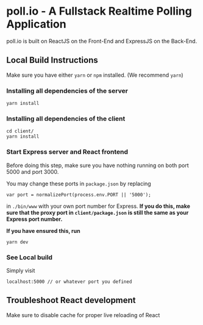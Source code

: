 # poll.io - A Fullstack Realtime Polling Application
poll.io is built on ReactJS on the Front-End and ExpressJS on the Back-End.

## Local Build Instructions
Make sure you have either `yarn` or `npm` installed. (We recommend `yarn`)

### Installing all dependencies of the server
```
yarn install
```

### Installing all dependencies of the client
```
cd client/
yarn install
```

### Start Express server and React frontend
Before doing this step, make sure you have nothing running on both port 5000 and port 3000.

You may change these ports in `package.json` by replacing 
```
var port = normalizePort(process.env.PORT || '5000');
```
in `./bin/www` with your own port number for Express. **If you do this, make sure that the proxy port in `client/package.json` is still the same as your Express port number.**

**If you have ensured this, run**
```
yarn dev
```

### See Local build
Simply visit
```
localhost:5000 // or whatever port you defined
```

## Troubleshoot React development
Make sure to disable cache for proper live reloading of React